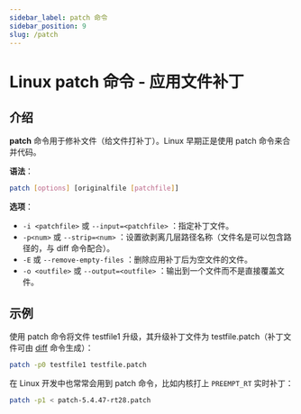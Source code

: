 ```yaml
---
sidebar_label: patch 命令
sidebar_position: 9
slug: /patch
---
```


# Linux patch 命令 - 应用文件补丁



## 介绍

**patch** 命令用于修补文件（给文件打补丁）。Linux 早期正是使用 patch 命令来合并代码。

**语法**：

```bash
patch [options] [originalfile [patchfile]]
```

**选项**：

- `-i <patchfile>` 或 `--input=<patchfile>` ：指定补丁文件。
- `-p<num>` 或 `--strip=<num>` ：设置欲剥离几层路径名称（文件名是可以包含路径的，与 diff 命令配合）。
- `-E` 或 `--remove-empty-files` ：删除应用补丁后为空文件的文件。
- `-o <outfile>` 或 `--output=<outfile>` ：输出到一个文件而不是直接覆盖文件。



## 示例

使用 patch 命令将文件 testfile1 升级，其升级补丁文件为 testfile.patch（补丁文件可由 [diff](/linux-command/diff/) 命令生成）：

```bash
patch -p0 testfile1 testfile.patch 
```

在 Linux 开发中也常常会用到 patch 命令，比如内核打上 `PREEMPT_RT` 实时补丁：

```bash
patch -p1 < patch-5.4.47-rt28.patch
```

